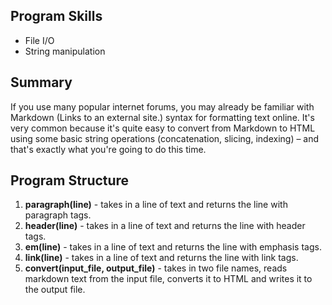## Program Skills
* File I/O
* String manipulation

## Summary
If you use many popular internet forums, you may already be familiar with Markdown (Links to an external site.) syntax for formatting text online. It's very common because it's quite easy to convert from Markdown to HTML using some basic string operations (concatenation, slicing, indexing) – and that's exactly what you're going to do this time.

## Program Structure

1. **paragraph(line)** - takes in a line of text and returns the line with paragraph tags.
2. **header(line)** - takes in a line of text and returns the line with header tags.
3. **em(line)** - takes in a line of text and returns the line with emphasis tags.
4. **link(line)** - takes in a line of text and returns the line with link tags.
5. **convert(input_file, output_file)** - takes in two file names, reads markdown text from the input file, converts it to HTML and writes it to the output file.
